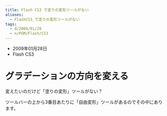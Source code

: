 ```yaml
---
title: Flash CS3 で塗りの変形ツールがない
aliases:
  - FlashCS3_で塗りの変形ツールがない
tags:
  - d/2009/01/28
  - n/PGM/Flash/CS3
---
```



- 2009年01月28日
- Flash CS3

グラデーションの方向を変える
================================================================================
変えたいのだけど「塗りの変形」ツールがない？

ツールバーの上から3番目あたりに「自由変形」ツールがあるのでその中にあります。
